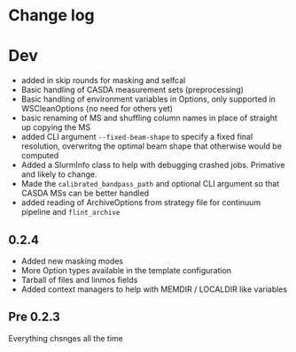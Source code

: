 # Change log

# Dev
- added in skip rounds for masking and selfcal
- Basic handling of CASDA measurement sets (preprocessing)
- Basic handling of environment variables in Options, only supported in WSCleanOptions (no need for others yet)
- basic renaming of MS and shuffling column names in place of straight up copying the MS
- added CLI argument `--fixed-beam-shape` to specify a fixed final resolution, overwritng the optimal beam shape that otherwise would be computed
- Added a SlurmInfo class to help with debugging crashed jobs. Primative and likely to change.
- Made the `calibrated_bandpass_path` and optional CLI argument so that CASDA MSs can be better handled
- added reading of ArchiveOptions from strategy file for continuum pipeline and `flint_archive`

## 0.2.4

- Added new masking modes
- More Option types available in the template configuration
- Tarball of files and linmos fields
- Added context managers to help with MEMDIR / LOCALDIR like variables

## Pre 0.2.3

Everything chsnges all the time
